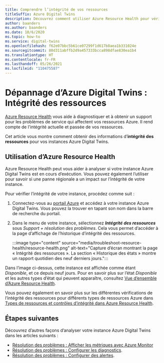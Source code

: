 ```yaml
---
title: Comprendre l’intégrité de vos ressources
titleSuffix: Azure Digital Twins
description: Découvrez comment utiliser Azure Resource Health pour vérifier l’intégrité de votre instance Azure Digital Twins.
author: baanders
ms.author: baanders
ms.date: 10/6/2020
ms.topic: how-to
ms.service: digital-twins
ms.openlocfilehash: f62e07bbc5b61ce07299f1d617b8aea1b331024e
ms.sourcegitcommit: 80d311abffb2d9a457333bcca898dfae830ea1b4
ms.translationtype: HT
ms.contentlocale: fr-FR
ms.lasthandoff: 05/26/2021
ms.locfileid: "110475587"
---
```

# <a name="troubleshooting-azure-digital-twins-resource-health"></a>Dépannage d’Azure Digital Twins : Intégrité des ressources

[Azure Resource Health](../service-health/resource-health-overview.md) vous aide à diagnostiquer et à obtenir un support pour les problèmes de service qui affectent vos ressources Azure. Il rend compte de l’intégrité actuelle et passée de vos ressources.

Cet article vous montre comment obtenir des informations d’**intégrité des ressources** pour vos instances Azure Digital Twins.

## <a name="use-azure-resource-health"></a>Utilisation d’Azure Resource Health

Azure Resource Health peut vous aider à analyser si votre instance Azure Digital Twins est en cours d’exécution. Vous pouvez également l’utiliser pour savoir si une panne régionale a un impact sur l’intégrité de votre instance.

Pour vérifier l’intégrité de votre instance, procédez comme suit :

1. Connectez-vous au [portail Azure](https://portal.azure.com) et accédez à votre instance Azure Digital Twins. Vous pouvez la trouver en tapant son nom dans la barre de recherche du portail. 

2. Dans le menu de votre instance, sélectionnez _**Intégrité des ressources**_ sous *Support + résolution des problèmes*. Cela vous permet d’accéder à la page d’affichage de l’historique d’intégrité des ressources. 

    :::image type="content" source="media/troubleshoot-resource-health/resource-health.png" alt-text="Capture d’écran montrant la page « Intégrité des ressources ». La section « Historique des états » montre un rapport quotidien des neuf derniers jours.":::

Dans l’image ci-dessus, cette instance est affichée comme étant *Disponible*, et ce depuis neuf jours. Pour en savoir plus sur l’état *Disponible* et les autres types d’état qui peuvent apparaître, consultez [Vue d’ensemble d’Azure Resource Health](../service-health/resource-health-overview.md).

Vous pouvez également en savoir plus sur les différentes vérifications de l’intégrité des ressources pour différents types de ressources Azure dans [Types de ressources et contrôles d’intégrité dans Azure Resource Health](../service-health/resource-health-checks-resource-types.md).

## <a name="next-steps"></a>Étapes suivantes

Découvrez d’autres façons d’analyser votre instance Azure Digital Twins dans les articles suivants :
* [Résolution des problèmes : Afficher les métriques avec Azure Monitor](troubleshoot-metrics.md)
* [Résolution des problèmes : Configurer les diagnostics](troubleshoot-diagnostics.md).
* [Résolution des problèmes : Configurer des alertes](troubleshoot-alerts.md).
